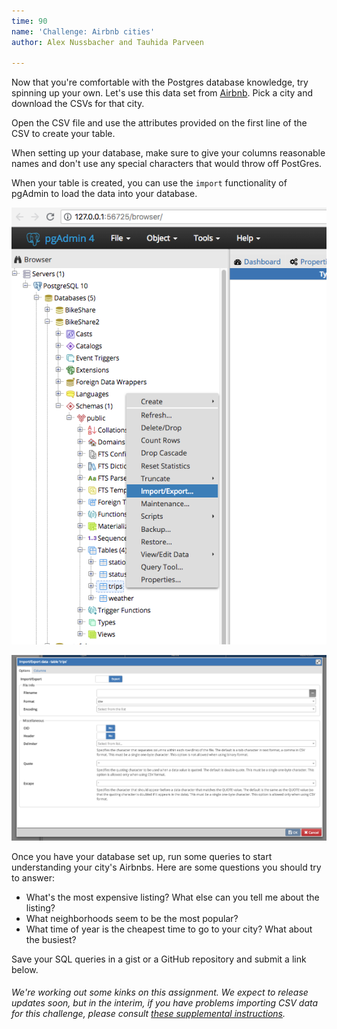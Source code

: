 ```yaml
---
time: 90 
name: 'Challenge: Airbnb cities'
author: Alex Nussbacher and Tauhida Parveen

---
```



Now that you're comfortable with the Postgres database knowledge, try spinning up your own. Let's use this data set from [Airbnb](http://insideairbnb.com/get-the-data.html). Pick a city and download the CSVs for that city. 

Open the CSV file and use the attributes provided on the first line of the CSV to create your table.

When setting up your database, make sure to give your columns reasonable names and don't use any special characters that would throw off PostGres. 

When your table is created, you can use the `import` functionality of pgAdmin to load the data into your database.

![import-csv1](import-csv1.png)

![import-csv2](import-csv2.png)


Once you have your database set up, run some queries to start understanding your city's Airbnbs. Here are some questions you should try to answer:

 * What's the most expensive listing? What else can you tell me about the listing?
 * What neighborhoods seem to be the most popular?
 * What time of year is the cheapest time to go to your city? What about the busiest?

Save your SQL queries in a gist or a GitHub repository and submit a link below.


###### We're working out some kinks on this assignment. We expect to release updates soon, but in the interim, if you have problems importing CSV data for this challenge, please consult [these supplemental instructions](https://docs.google.com/document/d/1F31JGbqORWkR-xCjNqAMg3ibgv6c90giXcU0ruGV8AA/edit).


